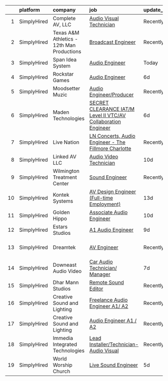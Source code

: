 

|    | platform    | company                                    | job                                                                                                                                                                      | update_time   | location            |
|---:|:------------|:-------------------------------------------|:-------------------------------------------------------------------------------------------------------------------------------------------------------------------------|:--------------|:--------------------|
|  1 | SimplyHired | Complete AV, LLC                           | [Audio Visual Technician](https://www.simplyhired.com/job/zMCaVEufGq46J3dOSsulfp4gm3mPUxkS6bqbX2cyuaRv_e0__qOrOw?q=audio+engineer)                                       | Recently      | Bedford, NH         |
|  2 | SimplyHired | Texas A&M Athletics - 12th Man Productions | [Broadcast Engineer](https://www.simplyhired.com/job/FvqtjkPQOHFz7okHbknjuZGriHK1tUpOYJrYq7y5M_E_VlNyFcveLg?q=audio+engineer)                                            | Recently      | College Station, TX |
|  3 | SimplyHired | Span Idea System                           | [Audio Engineer](https://www.simplyhired.com/job/Y0ym1oijhS4g0KWiiRwj6ep8wQVIUsd21F8iUpdtJQIFzU5TBCtomw?q=audio+engineer)                                                | Today         | Remote              |
|  4 | SimplyHired | Rockstar Games                             | [Audio Engineer](https://www.simplyhired.com/job/S8tioXUmAtTGdI3M2GXK9L-kGxr9_fGJxYQc3flvbt1gtl3cGAO7wQ?q=audio+engineer)                                                | 6d            | New York, NY        |
|  5 | SimplyHired | Moodsetter Muzic                           | [Audio Engineer/Producer](https://www.simplyhired.com/job/7tQhsIEMtNoGahZlnGhfH-h4DyxhrW0RLdaFnuGI3t5G0PQDtPhx0w?q=audio+engineer)                                       | Recently      | Remote              |
|  6 | SimplyHired | Maden Technologies                         | [SECRET CLEARANCE IAT/M Level II VTC/AV Collaboration Engineer](https://www.simplyhired.com/job/2hPM5EwzHPMaZ9XyFb5elP1T19PF-QsZC-c4yPAcLa80PqhurrSlEA?q=audio+engineer) | 6d            | Fort Bragg, NC      |
|  7 | SimplyHired | Live Nation                                | [LN Concerts, Audio Engineer - The Fillmore Charlotte](https://www.simplyhired.com/job/uljQlNVSkXwZhY5An2mToyLtva1EhYJKsqZfSru3zhmPS9_LgzQITQ?q=audio+engineer)          | Recently      | Charlotte, NC       |
|  8 | SimplyHired | Linked AV LLC                              | [Audio Video Technician](https://www.simplyhired.com/job/b_L4Y6zvJUQMNQfnTxm5WbxZbXXzpQtNAHuul7QouaXtoUmG8t6Nqw?q=audio+engineer)                                        | 10d           | Charleston, SC      |
|  9 | SimplyHired | Wilmington Treatment Center                | [Sound Engineer](https://www.simplyhired.com/job/aOg5v-GYj1eK4z2mavVF1O_UEC4sJGBy19DGZf8y4aeXw1dwe9p3Uw?q=audio+engineer)                                                | Recently      | Wilmington, NC      |
| 10 | SimplyHired | Kontek Systems                             | [AV Design Engineer (Full-time Employment)](https://www.simplyhired.com/job/0vonORRrQ8F_-OnaP7FruNFTpTHWqsYacgBsioJq-IiAPbYZ2PXX0Q?q=audio+engineer)                     | 13d           | Durham, NC          |
| 11 | SimplyHired | Golden Hippo                               | [Associate Audio Engineer](https://www.simplyhired.com/job/C_GfqJF2bsWhfV9xrwinHLW7vptZAM0QwLOAGhiLL1Q0nfSNA19tZg?q=audio+engineer)                                      | 10d           | Woodland Hills, CA  |
| 12 | SimplyHired | Estars Studios                             | [A1 Audio Engineer](https://www.simplyhired.com/job/3Rhter7j_lqxzZOoxHLSpXRvTZ-yQvLuJG56o7wdwBM9uJ3V3EPgYw?q=audio+engineer)                                             | 9d            | Pasadena, CA        |
| 13 | SimplyHired | Dreamtek                                   | [AV Engineer](https://www.simplyhired.com/job/LOuganKLo20FOFpMil2cT3r9khh1xGD1s_FTwQjj4GCsMR5sA98hsw?q=audio+engineer)                                                   | Recently      | San Francisco, CA   |
| 14 | SimplyHired | Downeast Audio Video                       | [Car Audio Technician/ Manager](https://www.simplyhired.com/job/7OqwYTdQOBYCE5BcwdrYo8pA7XJTVsZJgu52eiBIdSZNCJzw65rAtg?q=audio+engineer)                                 | 7d            | Topsham, ME         |
| 15 | SimplyHired | Dhar Mann Studios                          | [Remote Sound Editor](https://www.simplyhired.com/job/ouhfnYFoKHIK3cd-iR_GRdlWEr66OnwcrhJQBJGvnbnqvFL5obzpug?q=audio+engineer)                                           | Recently      | Burbank, CA         |
| 16 | SimplyHired | Creative Sound and Lighting                | [Freelance Audio Engineer A1/ A2](https://www.simplyhired.com/job/I7urK-qEs3KrQY0hfOKVvqfwcIr8ElY16xnmGCWuV-Akfwh1W4d49g?q=audio+engineer)                               | Recently      | Washington, DC      |
| 17 | SimplyHired | Creative Sound and Lighting                | [Audio Engineer A1 / A2](https://www.simplyhired.com/job/8yYmk82ONtHsQA4V2l7lBBD6QKc3OqFmJfROwbqIpiGu3F2qWGgBFQ?q=audio+engineer)                                        | Recently      | High Point, NC      |
| 18 | SimplyHired | Immedia Integrated Technologies            | [Lead Installer/Technician-Audio Visual](https://www.simplyhired.com/job/IL_TH2SXPlz2tOw2DDE_I22xSpEewZlkJne33ZaAXd-CmCI5oTmI_A?q=audio+engineer)                        | Recently      | Scottsdale, AZ      |
| 19 | SimplyHired | World Worship Church                       | [Live Sound Engineer](https://www.simplyhired.com/job/fCNeb3JkMWYsp3NcRJEtAKkbZwUNTx2INFk9B3yEKwtg_HUQV9vp9A?q=audio+engineer)                                           | 5d            | Charlotte, NC       |